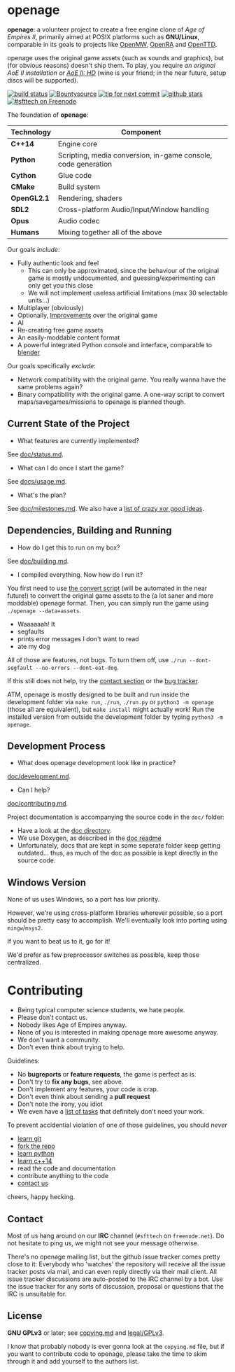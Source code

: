 openage
=======

**openage**: a volunteer project to create a free engine clone of *Age of Empires II*,
primarily aimed at POSIX platforms such as **GNU/Linux**,
comparable in its goals to projects like [OpenMW](https://openmw.org/), [OpenRA](http://openra.net/) and [OpenTTD](http://openttd.org/).

openage uses the original game assets (such as sounds and graphics), but (for obvious reasons) doesn't ship them.
To play, you require *an original AoE II installation or [AoE II: HD](http://store.steampowered.com/app/221380/)* (wine is your friend; in the near future, setup discs will be supported).

[![build status](https://travis-ci.org/SFTtech/openage.svg?branch=master)](https://travis-ci.org/SFTtech/openage)
[![Bountysource](https://www.bountysource.com/badge/team?team_id=6026&style=bounties_received)](https://www.bountysource.com/teams/sfttech/issues?utm_source=SFTtech&utm_medium=shield&utm_campaign=bounties_received)
[![tip for next commit](http://prime4commit.com/projects/143.svg)](http://prime4commit.com/projects/143)
[![github stars](https://img.shields.io/github/stars/SFTtech/openage.svg)](https://github.com/SFTtech/openage/stargazers)
[![#sfttech on Freenode](http://img.shields.io/Freenode/%23sfttech.png)](https://webchat.freenode.net/?channels=sfttech)


The foundation of **openage**:

Technology     | Component
---------------|----------
**C++14**      | Engine core
**Python**     | Scripting, media conversion, in-game console, code generation
**Cython**     | Glue code
**CMake**      | Build system
**OpenGL2.1**  | Rendering, shaders
**SDL2**       | Cross-platform Audio/Input/Window handling
**Opus**       | Audio codec
**Humans**     | Mixing together all of the above

Our goals *include*:

* Fully authentic look and feel
  * This can only be approximated, since the behaviour of the original game is mostly undocumented,
    and guessing/experimenting can only get you this close
  * We will not implement useless artificial limitations (max 30 selectable units...)
* Multiplayer (obviously)
* Optionally, [Improvements](/doc/ideas/) over the original game
* AI
* Re-creating free game assets
* An easily-moddable content format
* A powerful integrated Python console and interface, comparable to [blender](http://blender.org/)

Our goals specifically *exclude*:

* Network compatibility with the original game.
  You really wanna have the same problems again?
* Binary compatibility with the original game.
  A one-way script to convert maps/savegames/missions to openage is planned though.


Current State of the Project
----------------------------

 - What features are currently implemented?

See [doc/status.md](/doc/status.md).

 - What can I do once I start the game?

See [docs/usage.md](/doc/usage.md).

 - What's the plan?

See [doc/milestones.md](/doc/milestones.md). We also have a [list of crazy xor good ideas](/doc/ideas).


Dependencies, Building and Running
----------------------------------

 - How do I get this to run on my box?

See [doc/building.md](/doc/building.md).

 - I compiled everything. Now how do I run it?

You first need to use [the convert script](/doc/media_convert.md) (will be automated in the near future!) to convert the original game assets to the (a lot saner and more moddable) openage format. Then, you can simply run the game using `./openage --data=assets`.

 - Waaaaaah! It
  - segfaults
  - prints error messages I don't want to read
  - ate my dog

All of those are features, not bugs.
To turn them off, use `./run --dont-segfault --no-errors --dont-eat-dog`.

If this still does not help, try the [contact section](#contact)
or the [bug tracker](https://github.com/SFTtech/openage/issues).

ATM, openage is mostly designed to be built and run inside the development folder via `make run`, `./run`, `./run.py` or `python3 -m openage` (those all are equivalent), but `make install` might actually work! Run the installed version from outside the development folder by typing `python3 -m openage`.

Development Process
-------------------

* What does openage development look like in practice?

[doc/development.md](/doc/development.md).

* Can I help?

[doc/contributing.md](/doc/contributing.md).


Project documentation is accompanying the source code in the `doc/` folder:

- Have a look at the [doc directory](/doc/).
- We use Doxygen, as described in the [doc readme](/doc/README.md)
- Unfortunately, docs that are kept in some seperate folder keep getting outdated... thus, as much of the doc as possible is kept directly in the source code.


Windows Version
---------------

None of us uses Windows, so a port has low priority.

However, we're using cross-platform libraries wherever possible, so a port should be pretty easy to accomplish. We'll eventually look into porting using `mingw`/`msys2`.

If you want to beat us to it, go for it!

We'd prefer as few preprocessor switches as possible, keep those centralized.

Contributing
============

* Being typical computer science students, we hate people.
* Please don't contact us.
* Nobody likes Age of Empires anyway.
* None of you is interested in making openage more awesome anyway.
* We don't want a community.
* Don't even think about trying to help.

Guidelines:

* No **bugreports** or **feature requests**, the game is perfect as is.
* Don't try to **fix any bugs**, see above.
* Don't implement any features, your code is crap.
* Don't even think about sending a **pull request**
* Don't note the irony, you idiot
* We even have a [list of tasks](/doc/tasks.md) that definitely don't need your work.

To prevent accidential violation of one of those guidelines, you should *never*

* [learn git](http://git-scm.com/book/en/Git-Basics)
* [fork the repo](https://help.github.com/articles/fork-a-repo)
* [learn python](http://docs.python.org/3/tutorial/appetite.html)
* [learn c++14](http://www.cplusplus.com/doc/tutorial/)
* read the code and documentation
* contribute anything to the code
* [contact us](#contact)

cheers, happy hecking.

Contact
-------

Most of us hang around on our **IRC** channel (`#sfttech` on `freenode.net`).
Do not hesitate to ping us, we might not see your message otherwise.

There's no openage mailing list, but the github issue tracker comes pretty close to it: Everybody who 'watches' the repository will receive all the issue tracker posts via mail, and can even reply directly via their mail client. All issue tracker discussions are auto-posted to the IRC channel by a bot. Use the issue tracker for any sorts of discussion, proposal or questions that the IRC is unsuitable for.

License
-------

**GNU GPLv3** or later; see [copying.md](copying.md) and [legal/GPLv3](/legal/GPLv3).

I know that probably nobody is ever gonna look at the `copying.md` file,
but if you want to contribute code to openage, please take the time to
skim through it and add yourself to the authors list.
